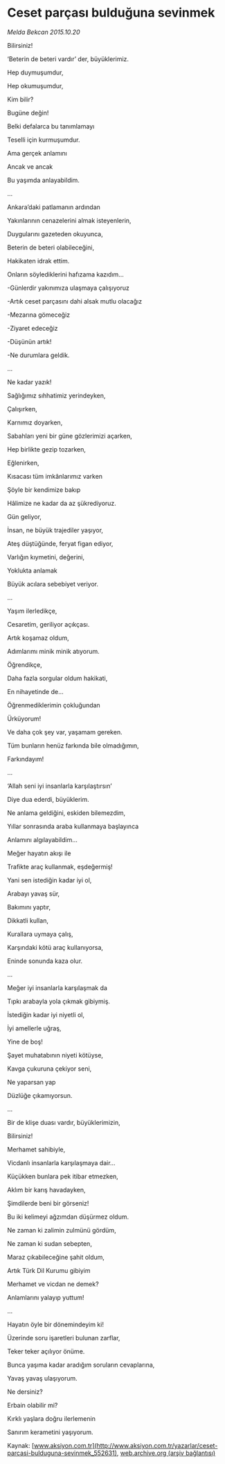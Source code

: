 # Ceset parçası bulduğuna sevinmek

*Melda Bekcan 2015.10.20*

<div class="pNewsDetailMainContent ctx_content" itemprop="articleBody">
 <p>
  Bilirsiniz!
 </p>
 <p>
  ‘Beterin de beteri vardır’ der, büyüklerimiz.
 </p>
 <p>
  Hep duymuşumdur,
 </p>
 <p>
  Hep okumuşumdur,
 </p>
 <p>
  Kim bilir?
 </p>
 <p>
  Bugüne değin!
 </p>
 <p>
  Belki defalarca bu tanımlamayı
 </p>
 <p>
  Teselli için kurmuşumdur.
 </p>
 <p>
  Ama gerçek anlamını
 </p>
 <p>
  Ancak ve ancak
 </p>
 <p>
  Bu yaşımda anlayabildim.
 </p>
 <p>
  …
 </p>
 <p>
  Ankara’daki patlamanın ardından
 </p>
 <p>
  Yakınlarının cenazelerini almak isteyenlerin,
 </p>
 <p>
  Duygularını gazeteden okuyunca,
 </p>
 <p>
  Beterin de beteri olabileceğini,
 </p>
 <p>
  Hakikaten idrak ettim.
 </p>
 <p>
  Onların söylediklerini hafızama kazıdım…
 </p>
 <p>
  -Günlerdir yakınımıza ulaşmaya çalışıyoruz
 </p>
 <p>
  -Artık ceset parçasını dahi alsak mutlu olacağız
 </p>
 <p>
  -Mezarına gömeceğiz
 </p>
 <p>
  -Ziyaret edeceğiz
 </p>
 <p>
  -Düşünün artık!
 </p>
 <p>
  -Ne durumlara geldik.
 </p>
 <p>
  …
 </p>
 <p>
  Ne kadar yazık!
 </p>
 <p>
  Sağlığımız sıhhatimiz yerindeyken,
 </p>
 <p>
  Çalışırken,
 </p>
 <p>
  Karnımız doyarken,
 </p>
 <p>
  Sabahları yeni bir güne gözlerimizi açarken,
 </p>
 <p>
  Hep birlikte gezip tozarken,
 </p>
 <p>
  Eğlenirken,
 </p>
 <p>
  Kısacası tüm imkânlarımız varken
 </p>
 <p>
  Şöyle bir kendimize bakıp
 </p>
 <p>
  Hâlimize ne kadar da az şükrediyoruz.
 </p>
 <p>
  Gün geliyor,
 </p>
 <p>
  İnsan, ne büyük trajediler yaşıyor,
 </p>
 <p>
  Ateş düştüğünde, feryat figan ediyor,
 </p>
 <p>
  Varlığın kıymetini, değerini,
 </p>
 <p>
  Yoklukta anlamak
 </p>
 <p>
  Büyük acılara sebebiyet veriyor.
 </p>
 <p>
  …
 </p>
 <p>
  Yaşım ilerledikçe,
 </p>
 <p>
  Cesaretim, geriliyor açıkçası.
 </p>
 <p>
  Artık koşamaz oldum,
 </p>
 <p>
  Adımlarımı minik minik atıyorum.
 </p>
 <p>
  Öğrendikçe,
 </p>
 <p>
  Daha fazla sorgular oldum hakikati,
 </p>
 <p>
  En nihayetinde de…
 </p>
 <p>
  Öğrenmediklerimin çokluğundan
 </p>
 <p>
  Ürküyorum!
 </p>
 <p>
  Ve daha çok şey var, yaşamam gereken.
 </p>
 <p>
  Tüm bunların henüz farkında bile olmadığımın,
 </p>
 <p>
  Farkındayım!
 </p>
 <p>
  …
 </p>
 <p>
  ‘Allah seni iyi insanlarla karşılaştırsın’
 </p>
 <p>
  Diye dua ederdi, büyüklerim.
 </p>
 <p>
  Ne anlama geldiğini, eskiden bilemezdim,
 </p>
 <p>
  Yıllar sonrasında araba kullanmaya başlayınca
 </p>
 <p>
  Anlamını algılayabildim…
 </p>
 <p>
  Meğer hayatın akışı ile
 </p>
 <p>
  Trafikte araç kullanmak, eşdeğermiş!
 </p>
 <p>
  Yani sen istediğin kadar iyi ol,
 </p>
 <p>
  Arabayı yavaş sür,
 </p>
 <p>
  Bakımını yaptır,
 </p>
 <p>
  Dikkatli kullan,
 </p>
 <p>
  Kurallara uymaya çalış,
 </p>
 <p>
  Karşındaki kötü araç kullanıyorsa,
 </p>
 <p>
  Eninde sonunda kaza olur.
 </p>
 <p>
  …
 </p>
 <p>
  Meğer iyi insanlarla karşılaşmak da
 </p>
 <p>
  Tıpkı arabayla yola çıkmak gibiymiş.
 </p>
 <p>
  İstediğin kadar iyi niyetli ol,
 </p>
 <p>
  İyi amellerle uğraş,
 </p>
 <p>
  Yine de boş!
 </p>
 <p>
  Şayet muhatabının niyeti kötüyse,
 </p>
 <p>
  Kavga çukuruna çekiyor seni,
 </p>
 <p>
  Ne yaparsan yap
 </p>
 <p>
  Düzlüğe çıkamıyorsun.
 </p>
 <p>
  …
 </p>
 <p>
  Bir de klişe duası vardır, büyüklerimizin,
 </p>
 <p>
  Bilirsiniz!
 </p>
 <p>
  Merhamet sahibiyle,
 </p>
 <p>
  Vicdanlı insanlarla karşılaşmaya dair…
 </p>
 <p>
  Küçükken bunlara pek itibar etmezken,
 </p>
 <p>
  Aklım bir karış havadayken,
 </p>
 <p>
  Şimdilerde beni bir görseniz!
 </p>
 <p>
  Bu iki kelimeyi ağzımdan düşürmez oldum.
 </p>
 <p>
  Ne zaman ki zalimin zulmünü gördüm,
 </p>
 <p>
  Ne zaman ki sudan sebepten,
 </p>
 <p>
  Maraz çıkabileceğine şahit oldum,
 </p>
 <p>
  Artık Türk Dil Kurumu gibiyim
 </p>
 <p>
  Merhamet ve vicdan ne demek?
 </p>
 <p>
  Anlamlarını yalayıp yuttum!
 </p>
 <p>
  …
 </p>
 <p>
  Hayatın öyle bir dönemindeyim ki!
 </p>
 <p>
  Üzerinde soru işaretleri bulunan zarflar,
 </p>
 <p>
  Teker teker açılıyor önüme.
 </p>
 <p>
  Bunca yaşıma kadar aradığım soruların cevaplarına,
 </p>
 <p>
  Yavaş yavaş ulaşıyorum.
 </p>
 <p>
  Ne dersiniz?
 </p>
 <p>
  Erbain olabilir mi?
 </p>
 <p>
  Kırklı yaşlara doğru ilerlemenin
 </p>
 <p>
  Sanırım kerametini yaşıyorum.
 </p>
</div>


Kaynak: [www.aksiyon.com.tr](http://www.aksiyon.com.tr/yazarlar/ceset-parcasi-bulduguna-sevinmek_552631), [web.archive.org (arşiv bağlantısı)](http://web.archive.org/web/20151021130904/http://www.aksiyon.com.tr/yazarlar/ceset-parcasi-bulduguna-sevinmek_552631)
